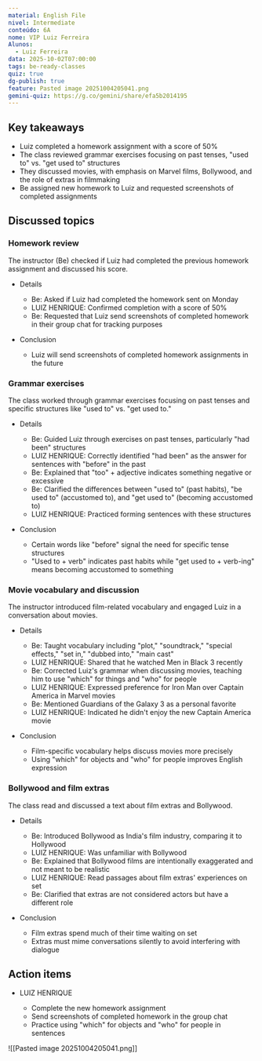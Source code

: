 ```yaml
---
material: English File
nivel: Intermediate
conteúdo: 6A
nome: VIP Luiz Ferreira
Alunos:
  - Luiz Ferreira
data: 2025-10-02T07:00:00
tags: be-ready-classes
quiz: true
dg-publish: true
feature: Pasted image 20251004205041.png
gemini-quiz: https://g.co/gemini/share/efa5b2014195
---
```

## Key takeaways

- Luiz completed a homework assignment with a score of 50%
- The class reviewed grammar exercises focusing on past tenses, "used to" vs. "get used to" structures
- They discussed movies, with emphasis on Marvel films, Bollywood, and the role of extras in filmmaking
- Be assigned new homework to Luiz and requested screenshots of completed assignments

## Discussed topics

### Homework review

The instructor (Be) checked if Luiz had completed the previous homework assignment and discussed his score.

- Details
    
    - Be: Asked if Luiz had completed the homework sent on Monday
    - LUIZ HENRIQUE: Confirmed completion with a score of 50%
    - Be: Requested that Luiz send screenshots of completed homework in their group chat for tracking purposes
- Conclusion
    
    - Luiz will send screenshots of completed homework assignments in the future

### Grammar exercises

The class worked through grammar exercises focusing on past tenses and specific structures like "used to" vs. "get used to."

- Details
    
    - Be: Guided Luiz through exercises on past tenses, particularly "had been" structures
    - LUIZ HENRIQUE: Correctly identified "had been" as the answer for sentences with "before" in the past
    - Be: Explained that "too" + adjective indicates something negative or excessive
    - Be: Clarified the differences between "used to" (past habits), "be used to" (accustomed to), and "get used to" (becoming accustomed to)
    - LUIZ HENRIQUE: Practiced forming sentences with these structures
- Conclusion
    
    - Certain words like "before" signal the need for specific tense structures
    - "Used to + verb" indicates past habits while "get used to + verb-ing" means becoming accustomed to something

### Movie vocabulary and discussion

The instructor introduced film-related vocabulary and engaged Luiz in a conversation about movies.

- Details
    
    - Be: Taught vocabulary including "plot," "soundtrack," "special effects," "set in," "dubbed into," "main cast"
    - LUIZ HENRIQUE: Shared that he watched Men in Black 3 recently
    - Be: Corrected Luiz's grammar when discussing movies, teaching him to use "which" for things and "who" for people
    - LUIZ HENRIQUE: Expressed preference for Iron Man over Captain America in Marvel movies
    - Be: Mentioned Guardians of the Galaxy 3 as a personal favorite
    - LUIZ HENRIQUE: Indicated he didn't enjoy the new Captain America movie
- Conclusion
    
    - Film-specific vocabulary helps discuss movies more precisely
    - Using "which" for objects and "who" for people improves English expression

### Bollywood and film extras

The class read and discussed a text about film extras and Bollywood.

- Details
    
    - Be: Introduced Bollywood as India's film industry, comparing it to Hollywood
    - LUIZ HENRIQUE: Was unfamiliar with Bollywood
    - Be: Explained that Bollywood films are intentionally exaggerated and not meant to be realistic
    - LUIZ HENRIQUE: Read passages about film extras' experiences on set
    - Be: Clarified that extras are not considered actors but have a different role
- Conclusion
    
    - Film extras spend much of their time waiting on set
    - Extras must mime conversations silently to avoid interfering with dialogue

## Action items

- LUIZ HENRIQUE
    
    - Complete the new homework assignment
    - Send screenshots of completed homework in the group chat
    - Practice using "which" for objects and "who" for people in sentences

![[Pasted image 20251004205041.png]]